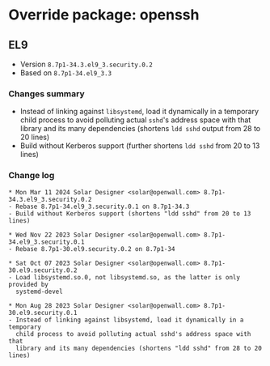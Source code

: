 # Override package: openssh

## EL9

- Version `8.7p1-34.3.el9_3.security.0.2`
- Based on `8.7p1-34.el9_3.3`

### Changes summary

- Instead of linking against `libsystemd`, load it dynamically in a temporary child process to avoid polluting actual `sshd`'s address space with that library and its many dependencies (shortens `ldd sshd` output from 28 to 20 lines)
- Build without Kerberos support (further shortens `ldd sshd` from 20 to 13 lines)

### Change log

```
* Mon Mar 11 2024 Solar Designer <solar@openwall.com> 8.7p1-34.3.el9_3.security.0.2
- Rebase 8.7p1-34.el9_3.security.0.1 on 8.7p1-34.3
- Build without Kerberos support (shortens "ldd sshd" from 20 to 13 lines)

* Wed Nov 22 2023 Solar Designer <solar@openwall.com> 8.7p1-34.el9_3.security.0.1
- Rebase 8.7p1-30.el9.security.0.2 on 8.7p1-34

* Sat Oct 07 2023 Solar Designer <solar@openwall.com> 8.7p1-30.el9.security.0.2
- Load libsystemd.so.0, not libsystemd.so, as the latter is only provided by
  systemd-devel

* Mon Aug 28 2023 Solar Designer <solar@openwall.com> 8.7p1-30.el9.security.0.1
- Instead of linking against libsystemd, load it dynamically in a temporary
  child process to avoid polluting actual sshd's address space with that
  library and its many dependencies (shortens "ldd sshd" from 28 to 20 lines)
```
